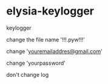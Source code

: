 # elysia-keylogger
keylogger

change the file name '!!!.pyw!!!'

change 'youremailaddres@gmail.com'

change 'yourpassword'

don't change log 
